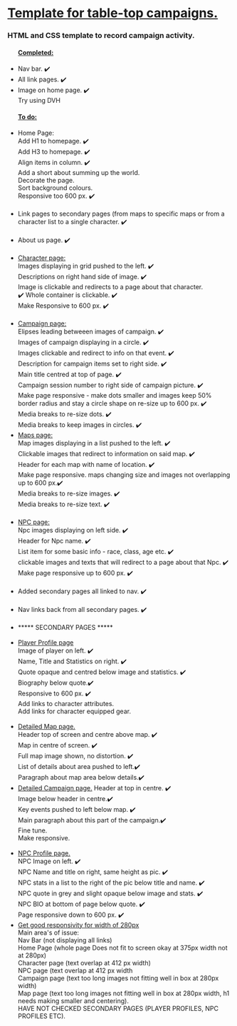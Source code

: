 <h1> <ins> Template for table-top campaigns. </ins> </h1>
<h3> HTML and CSS template to record campaign activity. </h3>

<ul>  
  <h4> <ins> Completed: </ins> </h4>
  <li> Nav bar. ✔️ </li>
  <li> All link pages. ✔️ </li>
  <li> Image on home page. ✔️</li>
  Try using DVH 
</ul>

<ul>
<h4> <ins> To do: </ins></h4>
  <li> Home Page:<br> 
    Add H1 to homepage. ✔️ <br>
    Add H3 to homepage. ✔️ <br>
    Align items in column. ✔️ <br>
    Add a short about summing up the world. <br>
    Decorate the page. <br> 
    Sort background colours. <br>
    Responsive too 600 px. ✔️ 
  </li> <br>
  
  <li> Link pages to secondary pages (from maps to specific maps or from a character list to a single character. ✔️ </li> <br>
 
  <li> About us page. ✔️</li> <br>
 
  <li><ins> Character page: </ins> <br>
    Images displaying in grid pushed to the left. ✔️<br> 
    Descriptions on right hand side of image. ✔️ <br> 
    Image is clickable and redirects to a page about that character. <br> ✔️
    Whole container is clickable. ✔️ <br> 
    Make Responsive to 600 px. ✔️</li> <br>
  
  <li> <ins>Campaign page: </ins> <br> 
    Elipses leading betweeen images of campaign. ✔️ <br> 
    Images of campaign displaying in a circle. ✔️ <br> 
    Images clickable and redirect to info on that event. ✔️ <br> 
    Description for campaign items set to right side. ✔️ <br>
    Main title centred at top of page. ✔️ <br>
    Campaign session number to right side of campaign picture. ✔️  <br>
    Make page responsive - make dots smaller and images keep 50% border radius and stay a circle shape on re-size up to 600 px. ✔️  <br>
    Media breaks to re-size dots. ✔️ <br> 
    Media breaks to keep images in circles. ✔️<br> </li>
  
  <li><ins> Maps page: </ins> <br> 
    Map images displaying in a list pushed to the left. ✔️ <br> 
    Clickable images that redirect to information on said map. ✔️ <br> 
    Header for each map with name of location. ✔️ <br>
    Make page responsive. maps changing size and images not overlapping up to 600 px.✔️ <br>
    Media breaks to re-size images. ✔️ <br>
    Media breaks to re-size text. ✔️ <br> 
   </li>   <br>
  
  <li><ins>NPC page:</ins> <br> 
    Npc images displaying on left side. ✔️ <br> 
    Header for Npc name. ✔️ <br> 
    List item for some basic info - race, class, age etc. ✔️ <br>
    clickable images and texts that will redirect to a page about that Npc. ✔️ <br>
    Make page responsive up to 600 px. ✔️ </li> <br>
    
<li> Added secondary pages all linked to nav. ✔️ </li> <br> 
  
<li> Nav links back from all secondary pages. ✔️ </li> <br>
  
 <li> ***** SECONDARY PAGES ***** </li> <br> 
  
<li> <ins>Player Profile page</ins> <br>
  Image of player on left. ✔️ <br> 
      Name, Title and Statistics on right. ✔️ <br> 
      Quote opaque and centred below image and statistics. ✔️ <br> 
      Biography below quote.✔️ <br> 
      Responsive  to 600 px. ✔️<br> 
      Add links to character attributes. <br>  
      Add links for character equipped gear. 
</li> <br> 
      
  <li> <ins>Detailed Map page.</ins> <br> 
   Header top of screen and centre above map. ✔️ <br>
  Map in centre of screen. ✔️ <br>
  Full map image shown, no distortion. ✔️ <br> 
  List of details about area pushed to left.✔️ <br> 
  Paragraph about map area below details.✔️ </li> 
  

  <li> <ins>Detailed Campaign page.</ins> 
  Header at top in centre. ✔️ <br>
  Image below header in centre.✔️ <br>
  Key events pushed to left below map. ✔️<br> 
  Main paragraph about this part of the campaign.✔️ <br> 
  Fine tune. <br> 
  Make responsive.
  </li> <br> 

  <li> <ins>NPC Profile page. </ins> <br>
   NPC Image on left. ✔️ <br> 
   NPC Name and title on right, same height as pic. ✔️ <br> 
    NPC stats in a list to the right of the pic below title and name. ✔️ <br> 
  NPC quote in grey and slight opaque below image and stats. ✔️ <br> 
    NPC BIO at bottom of page below quote. ✔️ <br> 
    Page responsive down to 600 px. ✔️
   <br> </li> 

  <li> <ins> Get good responsivity for width of 280px </ins> <br>
    Main area's of issue: <br>
    Nav Bar (not displaying all links) <br>
    Home Page (whole page Does not fit to screen okay at 375px width not at 280px) <br>
    Character page (text overlap at 412 px width)  <br>
    NPC page (text overlap at 412 px width <br>
    Campaign page (text too long images not fitting well in box at 280px width) <br>
    Map page (text too long images not fitting well in box at 280px width, h1 needs making smaller and centering). <br>
    HAVE NOT CHECKED SECONDARY PAGES (PLAYER PROFILES, NPC PROFILES ETC).
    
   
    
  </li>
</ul>
